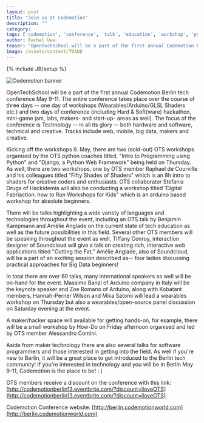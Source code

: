 ```yaml
---
layout: post
title: "Join us at Codemotion"
description: ""
category: 
tags: ['codemotion', 'conference', 'talk', 'education', 'workshop', 'python']
author: Rachel Uwa
teaser: "OpenTechSchool will be a part of the first annual Codemotion Berlin tech conference May 9-11. The entire conference takes place over the course of three days-- one day of workshops (Wearables/Arduino/GLSL Shaders etc.) and two days of conference (including Hard & Soft(ware) hackathon, mini-game jam, labs, makers- and start-up- areas as well).  The focus of the conference is Technology-- in all its glory-- both hardware and software, technical and creative. Tracks include web, mobile, big data, makers and creative."
image: /assets/content/TOADD
---
```

{% include JB/setup %}

![Codemotion banner](/assets/content/TOADD)

OpenTechSchool will be a part of the first annual Codemotion Berlin tech conference May 9-11. The entire conference takes place over the course of three days -- one day of workshops (Wearables/Arduino/GLSL Shaders etc.) and two days of conference (including Hard & Soft(ware) hackathon, mini-game jam, labs, makers- and start-up- areas as well).  The focus of the conference is Technology -- in all its glory -- both hardware and software, technical and creative. Tracks include web, mobile, big data, makers and creative.

Kicking off the workshops 9. May, there are two (sold-out) OTS workshops organised by the OTS python coaches titled, "Intro to Programming using Python" and "Django, a Python Web Framework" being held on Thursday. As well, there are two workshops, one by OTS member Raphael de Courville and his colleagues titled "Fifty Shades of Shaders" which is an 8h intro to shaders for creative coders and enthusiasts. OTS collaborator Stefania Druga of Hackidemia will also be conducting a workshop titled 'Digital Fabriaction: how to Run Workshops for Kids" which is an arduino based workshop for absolute beginners. 

There will be talks highlighting a wide variety of languages and technologies throughout the event, including an OTS talk by Benjamin Kampmann and Amélie Anglade on the current state of tech education as well as the future possibilities in this field. Several other OTS members will be speaking throughout the event as well, Tiffany Conroy, interaction designer of Soundcloud will give a talk on creating rich, interactive web applications titled "Cutting the Fat," Amélie Anglade, also of Soundcloud, will be a part of an exciting session described as-- four ladies discussing practical approaches for Big Data beginners! 

In total there are over 60 talks, many international speakers as well will be on-hand for the event. Massimo Banzi of Arduino company in Italy will be the keynote speaker and Zoe Romano of Arduino, along with Kobatant members, Hannah-Perner Wilson and Mika Satomi will lead a wearables workshop on Thursday but also a wearables/open-source panel discussion on Saturday evening at the event.

A maker/hacker space will available for getting hands-on, for example, there will be a small workshop by How-Do on Friday afternoon organised and led by OTS member Alessandro Contini. 

Aside from maker technology there are also several talks for software programmers and those interested in getting into the field. As well if you're new to Berlin, it will be a great place to get introduced to the Berlin tech community! If you're interested in technology and you will be in Berlin May 9-11, Codemotion is the place to be! : )

OTS members receive a discount on the conference with this link:
[http://codemotionberlin13.eventbrite.com/?discount=iloveOTS](http://codemotionberlin13.eventbrite.com/?discount=iloveOTS)

Codemotion Conference website: [http://berlin.codemotionworld.com](http://berlin.codemotionworld.com)
